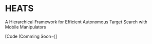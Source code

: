 # HEATS
A Hierarchical Framework for Efficient Autonomous Target  Search with Mobile Manipulators

[Code (Comming Soon~)]
